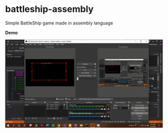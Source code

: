 # battleship-assembly
Simple BattleShip game made in assembly language

**Demo**

![Demo](https://github.com/abdulhyie/battleship-assembly/blob/main/demo.gif?raw=true)
